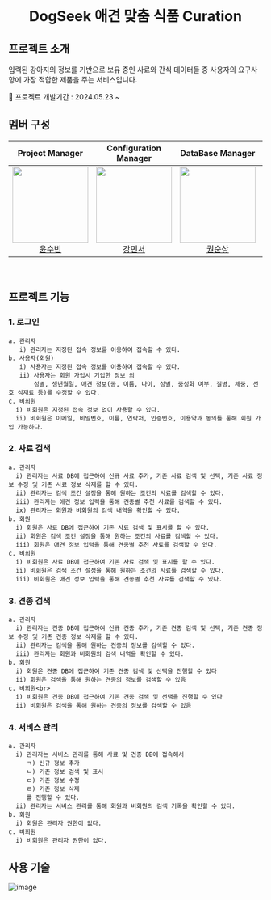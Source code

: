 <br>
<h1 align="middle" style="text-weight: bold">DogSeek 애견 맞춤 식품 Curation</h1>


## 프로젝트 소개
입력된 강아지의 정보를 기반으로 보유 중인 사료와 간식 데이터들 중 사용자의 요구사항에 가장 적합한 제품을 주는 서비스입니다.
<br>

🚩 프로젝트 개발기간 : 2024.05.23 ~

## 멤버 구성
<div align="center">

| **Project Manager** | **Configuration Manager** | **DataBase Manager** | **DataBase Manager** | **DataBase Manager** | **DataBase Manager** |
| :------: |  :------: | :------: | :------: | :------: | :------: |
| [<img src="https://avatars.githubusercontent.com/u/134928447?v=4" height=150 width=150> <br/> 윤수빈](https://github.com/nunu1101) | [<img src="https://avatars.githubusercontent.com/u/155221216?v=4" height=150 width=150> <br/> 강민서](https://github.com/KANGMINSEO0) | [<img src="https://avatars.githubusercontent.com/u/157683193?v=4" height=150 width=150> <br/> 권순상](https://github.com/sunskwon) | [<img src="https://avatars.githubusercontent.com/u/157683190?v=4" height=150 width=150> <br/> 구예성](https://github.com/KUYESUNG) | [<img src="https://avatars.githubusercontent.com/u/152046800?v=4" height=150 width=150> <br/> 조은성](https://github.com/eunseongjo) | [<img src="https://avatars.githubusercontent.com/u/159097835?v=4" height=150 width=150> <br/> 박진현](https://github.com/0COK0) |
</div>
<br>

## 프로젝트 기능
### 1. 로그인<br>
    a. 관리자
       i) 관리자는 지정된 접속 정보를 이용하여 접속할 수 있다.
    b. 사용자(회원)
       i) 사용자는 지정된 접속 정보를 이용하여 접속할 수 있다.
       ii) 사용자는 회원 가입시 기입한 정보 외
           성별, 생년월일, 애견 정보(종, 이름, 나이, 성별, 중성화 여부, 질병, 체중, 선호 식재료 등)를 수정할 수 있다.
    c. 비회원
      i) 비회원은 지정된 접속 정보 없이 사용할 수 있다.
      ii) 비회원은 이메일, 비밀번호, 이름, 연락처, 인증번호, 이용약과 동의를 통해 회원 가입 가능하다.

### 2. 사료 검색<br>
    a. 관리자
      i) 관리자는 사료 DB에 접근하여 신규 사료 추가, 기존 사료 검색 및 선택, 기존 사료 정보 수정 및 기존 사료 정보 삭제를 할 수 있다.
      ii) 관리자는 검색 조건 설정을 통해 원하는 조건의 사료를 검색할 수 있다.
      iii) 관리자는 애견 정보 입력을 통해 견종별 추천 사료를 검색할 수 있다.
      ix) 관리자는 회원과 비회원의 검색 내역을 확인할 수 있다.
    b. 회원
      i) 회원은 사료 DB에 접근하여 기존 사료 검색 및 표시를 할 수 있다.
      ii) 회원은 검색 조건 설정을 통해 원하는 조건의 사료를 검색할 수 있다.
      iii) 회원은 애견 정보 입력을 통해 견종별 추천 사료를 검색할 수 있다.
    c. 비회원
      i) 비회원은 사료 DB에 접근하여 기존 사료 검색 및 표시를 할 수 있다.
      ii) 비회원은 검색 조건 설정을 통해 원하는 조건의 사료를 검색할 수 있다.
      iii) 비회원은 애견 정보 입력을 통해 견종별 추천 사료를 검색할 수 있다.

### 3. 견종 검색<br>
    a. 관리자
      i) 관리자는 견종 DB에 접근하여 신규 견종 추가, 기존 견종 검색 및 선택, 기존 견종 정보 수정 및 기존 견종 정보 삭제를 할 수 있다.
      ii) 관리자는 검색을 통해 원하는 견종의 정보를 검색할 수 있다.
      iii) 관리자는 회원과 비회원의 검색 내역을 확인할 수 있다.
    b. 회원
      i) 회원은 견종 DB에 접근하여 기존 견종 검색 및 선택을 진행할 수 있다
      ii) 회원은 검색을 통해 원하는 견종의 정보를 검색할 수 있음
    c. 비회원<br>
      i) 비회원은 견종 DB에 접근하여 기존 견종 검색 및 선택을 진행할 수 있다
      ii) 비회원은 검색을 통해 원하는 견종의 정보를 검색할 수 있음

### 4. 서비스 관리<br>
    a. 관리자
      i) 관리자는 서비스 관리를 통해 사료 및 견종 DB에 접속해서
         ㄱ) 신규 정보 추가
         ㄴ) 기존 정보 검색 및 표시
         ㄷ) 기존 정보 수정
         ㄹ) 기존 정보 삭제
         를 진행할 수 있다.
      ii) 관리자는 서비스 관리를 통해 회원과 비회원의 검색 기록을 확인할 수 있다.
    b. 회원
      i) 회원은 관리자 권한이 없다.
    c. 비회원
      i) 비회원은 관리자 권한이 없다.



## 사용 기술
![image](https://github.com/Dogpamines/DogSeek/assets/155221216/320fc317-22c5-4245-838a-134807197756)
<br>
